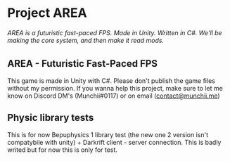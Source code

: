 # Project AREA

###### AREA is a futuristic fast-paced FPS. Made in Unity. Written in C#. We'll be making the core system, and then make it read mods.

## AREA - Futuristic Fast-Paced FPS

This game is made in Unity with C#. Please don't publish the game files without my permission. If you wanna help this project, make sure to let me know on Discord DM's (Munchii#0117) or on email (contact@munchii.me)



## Physic library tests

This is for now Bepuphysics 1 library test (the new one 2 version isn't compatybile with unity) + Darkrift client - server connection.  This is badly writed but for now this is only for test.
